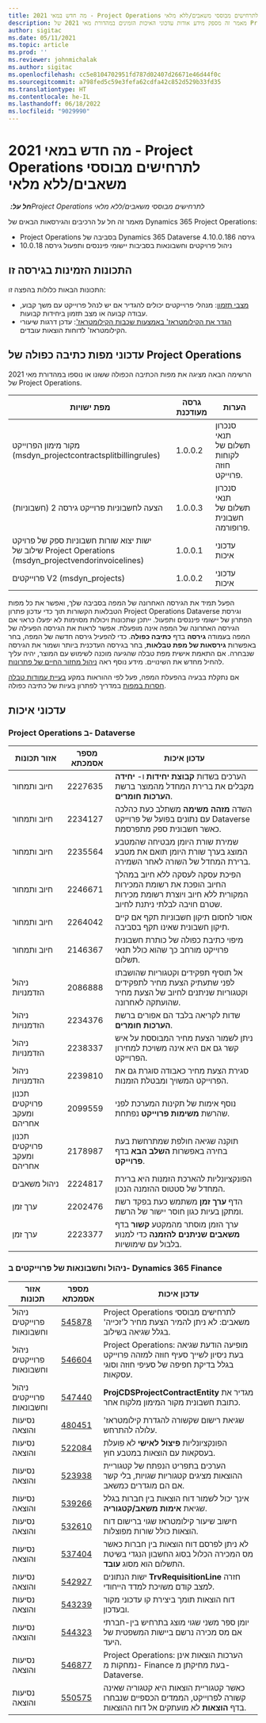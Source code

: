 ```yaml
---
title: מה חדש במאי 2021 - Project Operations לתרחישים מבוססי משאבים/ללא מלאי
description: מאמר זה מספק מידע אודות עדכוני האיכות הזמינים במהדורת מאי 2021 של Project Operations עבור תרחישים מבוססי-משאב/ללא במלאי.
author: sigitac
ms.date: 05/11/2021
ms.topic: article
ms.prod: ''
ms.reviewer: johnmichalak
ms.author: sigitac
ms.openlocfilehash: cc5e8104702951fd787d02407d26671e46d44f0c
ms.sourcegitcommit: a798fed5c59e3fefa62cdfa42c852d529b33fd35
ms.translationtype: HT
ms.contentlocale: he-IL
ms.lasthandoff: 06/18/2022
ms.locfileid: "9029990"
---
```

# <a name="whats-new-may-2021---project-operations-for-resourcenon-stocked-based-scenarios"></a>מה חדש במאי 2021 - Project Operations לתרחישים מבוססי משאבים/ללא מלאי

_**חל על:** ‏Project Operations לתרחישים מבוססי משאבים/ללא מלאי_

מאמר זה חל על הרכיבים והגירסאות הבאים של Dynamics 365 Project Operations:

- Project Operations בסביבה של Dynamics 365 Dataverse גירסה 4.10.0.186
- ניהול פרויקטים וחשבונאות בסביבות יישומי פיננסים ותפעול גירסה 10.0.18

## <a name="features-included-in-this-release"></a>התכונות הזמינות בגירסה זו

התכונות הבאות כלולות בהפצה זו:

- [מצבי תזמון](../project-management/scheduling-modes.md): מנהלי פרוייקטים יכולים להגדיר אם יש לנהל פרוייקט עם משך קבוע, עבודה קבועה או מצב תזמון ביחידות קבועות.
- [הגדר את הקילומטראז' באמצעות שכבות הקילומטראז'](../expense/set-up-mileage.md): עדכן דרגות שיעורי הקילומטראז' לדוחות הוצאות עובדים.

## <a name="project-operations-dual-write-maps-updates"></a>עדכוני מפות כתיבה כפולה של Project Operations

הרשימה הבאה מציגה את מפות הכתיבה הכפולה ששונו או נוספו במהדורת מאי 2021 של Project Operations.

| מפת ישויות | גרסה מעודכנת | הערות  |
| --- | --- | --- |
| מקור מימון הפרוייקט (msdyn\_projectcontractsplitbillingrules) | 1.0.0.2 | סנכרון תנאי תשלום של לקוחות חוזה פרוייקט. |
| הצעה לחשבוניות פרוייקט גירסה 2 (חשבוניות) | 1.0.0.3 | סנכרון תנאי תשלום של חשבונית פרופורמה. |
| ישות יצוא שורות חשבוניות ספק של פרויקט שילוב של Project Operations‏ ‏‎(‏‎msdyn\_projectvendorinvoicelines‎‏‎)‏‎‎‏‏ | 1.0.0.1 | עדכוני איכות |
| פרוייקטים V2 (msdyn\_projects) | 1.0.0.2 | עדכוני איכות |

הפעל תמיד את הגירסה האחרונה של המפה בסביבה שלך, ואפשר את כל מפות הטבלאות הקשורות תוך כדי עדכון פתרון Project Operations Dataverse וגירסת הפתרון של יישומי פיננסים ותפעול. ייתכן שתכונות ויכולות מסוימות לא יפעלו כראוי אם הגירסה האחרונה של המפה אינה מופעלת. אפשר לראות את הגירסה הפעילה של המפה בעמודה **גירסה** בדף **כתיבה כפולה**. כדי להפעיל גירסה חדשה של המפה, בחר באפשרות **גירסאות של מפת טבלאות**, בחר בגירסה העדכנית ביותר ושמור את הגירסה שנבחרה. אם התאמת אישית מפת טבלה שהגיעה מוכנה לשימוש עם המוצר, יהיה עליך להחיל מחדש את השינויים. מידע נוסף ראה [ניהול מחזור החיים של פתרונות](/dynamics365/fin-ops-core/dev-itpro/data-entities/dual-write/app-lifecycle-management).

אם נתקלת בבעיה בהפעלת המפה, פעל לפי ההוראות במקע [בעיית עמודות טבלה חסרות במפות](/dynamics365/fin-ops-core/dev-itpro/data-entities/dual-write/dual-write-troubleshooting-finops-upgrades#missing-table-columns-issue-on-maps) במדריך לפתרון בעיות של כתיבה כפולה.

## <a name="quality-updates"></a>עדכוני איכות

### <a name="project-operations-on-dataverse"></a>Project Operations ב- Dataverse

| **אזור תכונות** | **מספר אסמכתא** | **עדכון איכות** |
| --- | --- | --- |
| חיוב ותמחור | 2227635 | הערכים בשדות **קבוצת יחידות** ו- **יחידה** מקבלים את ברירת המחדל מהמוצר ברשת **הערכות חומרים**. |
| חיוב ותמחור | 2234127 | השדה **מזהה משימה** משתלב כעת כהלכה עם נתונים בפועל של פרוייקט Dataverse כאשר חשבונית ספק מתפרסמת. |
| חיוב ותמחור | 2235564 | שמירת שורת היומן מבטיחה שהמטבע המוצג בערך שורת היומן תואם את מטבע ברירת המחדל של השורה לאחר השמירה. |
| חיוב ותמחור | 2246671 | הפיכת עסקה לעסקה ללא חיוב במהלך החיוב הופכת את רשומת המכירות המקורית ללא חיוב ויוצרת רשומת מכירות שטרם חויבה לבלתי ניתנת לחיוב. |
| חיוב ותמחור | 2264042 | אסור לחסום תיקון חשבוניות תקף אם קיים תיקון חשבונית שאינו תקף בסביבה. |
| חיוב ותמחור | 2146367 | מיפוי כתיבת כפולה של כותרת חשבונית פרוייקט מורחב כך שהוא כולל תנאי תשלום. |
|   ניהול הזדמנויות | 2086888 | אל תוסיף תפקידים וקטגוריות שהושבתו לפני שתעתיק הצעת מחיר לתפקידים וקטגוריות שניתנים לחיוב של הצעת מחיר שהועתקה לאחרונה. |
|   ניהול הזדמנויות | 2234376 | שדות לקריאה בלבד הם אפורים ברשת **הערכות חומרים**. |
|   ניהול הזדמנויות | 2238337 | ניתן לשמור הצעת מחיר המבוססת על איש קשר גם אם היא אינה משויכת למחירון הפרוייקט. |
|   ניהול הזדמנויות | 2239810 | סגירת הצעת מחיר כאבודה סוגרת גם את הפרוייקט המשויך ומבטלת הזמנות. |
| ‏‫תכנון פרויקטים ומעקב אחריהם | 2099559 | נוסף אימות של תקינות המערכת לפני שהרשת **משימות פרוייקט** נפתחת. |
| ‏‫תכנון פרויקטים ומעקב אחריהם | 2178987 | תוקנה שגיאה חולפת שמתרחשת בעת בחירה באפשרות **השלב הבא** בדף **פרוייקט**. |
| ניהול משאבים | 2224817 | הפונקציונליות להארכת הזמנות היא ברירת המחדל של סטטוס ההזמנה הנכון. |
| ערך זמן | 2202476 | הדף **ערך זמן** משתמש כעת בפקד רשת ומתקן בעיות כגון חוסר יישור של הרשת. |
| ערך זמן | 2223377 | ערך הזמן מוסתר מהמקטע **קשור** בדף **משאבים שניתנים להזמנה** כדי למנוע בלבול עם שימושיות. |

### <a name="project-management-and-accounting-in-dynamics-365-finance"></a>ניהול וחשבונאות של פרוייקטים ב- Dynamics 365 Finance

| אזור תכונות | מספר אסמכתא | עדכון איכות |
| --- | --- | --- |
| ניהול פרוייקטים וחשבונאות | [545878](https://fix.lcs.dynamics.com/Issue/Details/?bugId=545878) | Project Operations לתרחישים מבוססי משאבים: לא ניתן להמיר הצעת מחיר ל'זכייה' בגלל שגיאה בשילוב. |
| ניהול פרוייקטים וחשבונאות | [546604](https://fix.lcs.dynamics.com/Issue/Details/?bugId=546604) | Project Operations: מופיעה הודעת שגיאה בעת ניסיון לשייך סעיף חוזה למזהה פרוייקט בגלל בדיקת חפיפה של סעיפי חוזה וסוגי עסקאות. |
| ניהול פרוייקטים וחשבונאות | [547440](https://fix.lcs.dynamics.com/Issue/Details/?bugId=547440) | **ProjCDSProjectContractEntity** מגדיר את כתובת חשבונית מקור המימון מלקוח אחר. |
| נסיעות והוצאה | [480451](https://fix.lcs.dynamics.com/Issue/Details/?bugId=480451) | שגיאת רישום שקשורה להגדרת קילומטראז' עלולה להתרחש. |
| נסיעות והוצאה | [522084](https://fix.lcs.dynamics.com/Issue/Details/?bugId=522084) | הפונקציונליות **פיצול לאישי** לא פועלת בעסקאות עם הוצאות במטבע חוץ. |
| נסיעות והוצאה | [523938](https://fix.lcs.dynamics.com/Issue/Details/?bugId=523938) | הערכים בתפריט הנפתח של קטגוריית ההוצאות מציגים קטגוריות שגויות, בלי קשר אם הם מוגדרים כמשאב. |
| נסיעות והוצאה | [539266](https://fix.lcs.dynamics.com/Issue/Details/?bugId=539266) | אינך יכול לשמור דוח הוצאות בין חברות בגלל שגיאת **אימות משאב/קטגוריה**. |
| נסיעות והוצאה | [532610](https://fix.lcs.dynamics.com/Issue/Details/?bugId=532610) | חישוב שיעור קילומטראז שגוי ברישום דוח הוצאות כולל שורות מפוצלות. |
| נסיעות והוצאה | [537404](https://fix.lcs.dynamics.com/Issue/Details/?bugId=537404) | לא ניתן לפרסם דוח הוצאות בין חברות כאשר מס המכירה הכלול בסוג החשבון הנגדי בשיטת התשלום הוא מסוג **עובד**. |
| נסיעות והוצאה | [542927](https://fix.lcs.dynamics.com/Issue/Details/?bugId=542927) | ישות הנתונים **TrvRequisitionLine** חזרה למצב קודם משויכת למדד הייחודי. |
| נסיעות והוצאה | [543239](https://fix.lcs.dynamics.com/Issue/Details/?bugId=543239) | דוח הוצאות תומך ביצירת קו עדכוני מקור ובעדכון. |
| נסיעות והוצאה | [544323](https://fix.lcs.dynamics.com/Issue/Details/?bugId=544323) | יומן ספר משני שגוי מוצג בתרחיש בין-חברתי אם מס מכירה נרשם ביישות המשפטית של היעד. |
| נסיעות והוצאה | [546877](https://fix.lcs.dynamics.com/Issue/Details/?bugId=546877) | Project Operations: הערכות הוצאות אינן נמחקות מ- Finance בעת מחיקתן מ- Dataverse. |
| נסיעות והוצאה | [550575](https://fix.lcs.dynamics.com/Issue/Details/?bugId=550575) | כאשר קטגוריית הוצאות היא קטגוריה שאינה קשורה לפרוייקט, הממדים הכספיים שנבחרו בדף **הוצאות** לא מועתקים אל דוח ההוצאות. |
